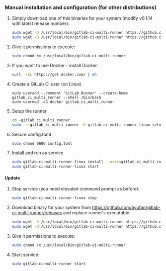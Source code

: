 ### Manual installation and configuration (for other distributions)

1. Simply download one of this binaries for your system (modify v0.1.14 with latest release number):
	```bash
	sudo wget -O /usr/local/bin/gitlab-ci-multi-runner https://github.com/ayufan/gitlab-ci-multi-runner/releases/download/v0.1.14/gitlab-ci-multi-runner-linux-386
	sudo wget -O /usr/local/bin/gitlab-ci-multi-runner https://github.com/ayufan/gitlab-ci-multi-runner/releases/download/v0.1.14/gitlab-ci-multi-runner-linux-amd64
	```

1. Give it permissions to execute:
	```bash
	sudo chmod +x /usr/local/bin/gitlab-ci-multi-runner
	```

1. If you want to use Docker - install Docker:
    ```bash
    curl -sSL https://get.docker.com/ | sh
    ```

1. Create a GitLab CI user (on Linux)
	```
	sudo useradd --comment 'GitLab Runner' --create-home gitlab_ci_multi_runner --shell /bin/bash
	sudo usermod -aG docker gitlab_ci_multi_runner
	```

1. Setup the runner
	```bash
	cd ~gitlab_ci_multi_runner
	sudo -u gitlab_ci_multi_runner -H gitlab-ci-multi-runner-linux setup
	```

1. Secure config.toml
	```bash
    sudo chmod 0600 config.toml
    ```

1. Install and run as service
	```bash
	sudo gitlab-ci-multi-runner-linux install --user=gitlab_ci_multi_runner
	sudo gitlab-ci-multi-runner-linux start
	```

#### Update

1. Stop service (you need elevated command prompt as before):
	```bash
	sudo gitlab-ci-multi-runner-linux stop
	```

1. Download binary for your system from https://github.com/ayufan/gitlab-ci-multi-runner/releases and replace runner's executable:
	```bash
	sudo wget -O /usr/local/bin/gitlab-ci-multi-runner https://github.com/ayufan/gitlab-ci-multi-runner/releases/download/v0.1.14/gitlab-ci-multi-runner-linux-386
	sudo wget -O /usr/local/bin/gitlab-ci-multi-runner https://github.com/ayufan/gitlab-ci-multi-runner/releases/download/v0.1.14/gitlab-ci-multi-runner-linux-amd64
	```

1. Give it permissions to execute:
	```bash
	sudo chmod +x /usr/local/bin/gitlab-ci-multi-runner
	```

1. Start service:
	```bash
	sudo gitlab-ci-multi-runner start
	```
